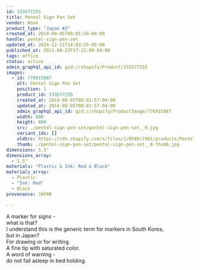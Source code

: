 ```yaml
---
id: 333577255
title: Pentel Sign Pen Set
vendor: None
product_type: "Japan #2"
created_at: 2014-08-05T00:01:56-04:00
handle: pentel-sign-pen-set
updated_at: 2024-12-21T14:03:25-05:00
published_at: 2011-08-23T17:22:00-04:00
tags: office
status: active
admin_graphql_api_id: gid://shopify/Product/333577255
images:
  - id: 776915987
    alt: Pentel Sign Pen Set
    position: 1
    product_id: 333577255
    created_at: 2014-08-05T00:01:57-04:00
    updated_at: 2014-08-05T00:01:57-04:00
    admin_graphql_api_id: gid://shopify/ProductImage/776915987
    width: 800
    height: 800
    src: ./pentel-sign-pen-set/pentel-sign-pen-set__0.jpg
    variant_ids: []
    oldSrc: https://cdn.shopify.com/s/files/1/0589/2901/products/Pentel-Sign-Pen-Set.jpeg?v=1407211317
    thumb: ./pentel-sign-pen-set/pentel-sign-pen-set__0-thumb.jpg
dimensions: 5.5"
dimensions_array:
  - 5.5"
materials: "Plastic & Ink: Red & Black"
materials_array:
  - Plastic
  - "Ink: Red"
  - Black
provenance: JAPAN

---
```


A marker for signs -  
what is that?  
I understand this is the generic term for markers in South Korea,  
but in Japan?  
For drawing or for writing.  
A fine tip with saturated color.  
A word of warning -  
do not fall asleep in bed holding.